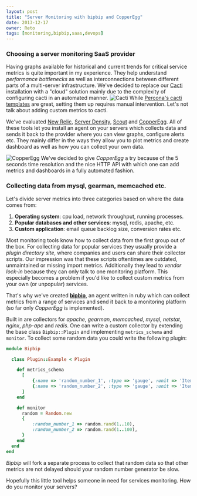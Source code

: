 ```yaml
---
layout: post
title: "Server Monitoring with bipbip and CopperEgg"
date: 2013-12-17
owner: Reto
tags: [monitoring,bipbip,saas,devops]
---
```


### Choosing a server monitoring SaaS provider
Having graphs available for historical and current trends for critical service metrics is quite important in my experience.
They help understand *performance bottlenecks* as well as interconnections between different parts of a multi-server infrastructure.
We've decided to replace our [Cacti](http://www.cacti.net/) installation with a "cloud" solution mainly due to the complexity of configuring cacti in an automated manner.
![Cacti](/img/posts/2013/cacti.png)
While [Percona's cacti templates](http://www.percona.com/doc/percona-monitoring-plugins/) are great, setting them up requires manual intervention.
Let's not talk about adding custom metrics to cacti.

We've evaluated
 [New Relic](http://newrelic.com/server-monitoring),
 [Server Density](http://www.serverdensity.com/),
 [Scout](https://scoutapp.com/) and
 [CopperEgg](http://copperegg.com/).
All of these tools let you install an agent on your servers which collects data and sends it back to the provider where you can view graphs, configure alerts etc.
They mainly differ in the ways they allow you to plot metrics and create dashboard as well as how you can collect your own data.

<!--more-->

![CopperEgg](/img/posts/2013/copperegg.png)
We've decided to give *CopperEgg* a try because of the 5 seconds time resolution and the nice HTTP API with which one can add metrics and dashboards in a fully automated fashion.

### Collecting data from mysql, gearman, memcached etc.
Let's divide server metrics into three categories based on where the data comes from:

1. **Operating system**: cpu load, network throughput, running processes.
2. **Popular databases and other services**: mysql, redis, apache, etc.
3. **Custom application**: email queue backlog size, conversion rates etc.

Most monitoring tools know how to collect data from the first group out of the box.
For collecting data for popular services they usually provide a *plugin directory site*, where companies and users can share their collector scripts.
Our impression was that these scripts oftentimes are outdated, unmaintained or missing import metrics.
Additionally they lead to *vendor lock-in* because they can only talk to one monitoring platform.
This especially becomes a problem if you'd like to collect custom metrics from your own (or unpopular) services.

That's why we've created [**bipbip**](https://github.com/cargomedia/bipbip), an agent written in ruby which can collect metrics
from a range of services and send it back to a monitoring platform (so far only *CopperEgg* is implemented).

Built in are collectors for *apache*, *gearman*, *memcached*, *mysql*, *netstat*, *nginx*, *php-apc* and *redis*.
One can write a custom collector by extending the base class `Bipbip::Plugin` and implementing `metrics_schema` and `monitor`.
To collect some random data you could write the following plugin:

```ruby
module Bipbip

  class Plugin::Example < Plugin

    def metrics_schema
      [
          {:name => 'random_number_1', :type => 'gauge', :unit => 'Items'},
          {:name => 'random_number_2', :type => 'gauge', :unit => 'Items'},
      ]
    end

    def monitor
      random = Random.new
      {
          :random_number_1 => random.rand(1..10),
          :random_number_2 => random.rand(1..100),
      }
    end
  end
end
```

*Bipbip* will fork a separate process to collect that random data so that other metrics are not delayed should your
random number generator be slow.

Hopefully this little tool helps someone in need for services monitoring. How do you monitor your servers?
